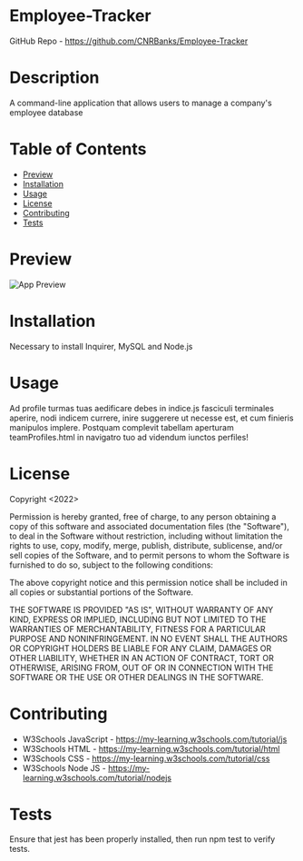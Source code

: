 # Employee-Tracker

GitHub Repo - https://github.com/CNRBanks/Employee-Tracker

# Description

A command-line application that allows users to manage a company's employee database

# Table of Contents

- [Preview](#preview)
- [Installation](#installation)
- [Usage](#usage)
- [License](#license)
- [Contributing](#contributing)
- [Tests](#tests)

# Preview

![App Preview](./src/Images/preview.png "App Preview")

# Installation

Necessary to install Inquirer, MySQL and Node.js

# Usage

Ad profile turmas tuas aedificare debes in indice.js fasciculi terminales aperire, nodi indicem currere, inire suggerere ut necesse est, et cum finieris manipulos implere. Postquam complevit tabellam aperturam teamProfiles.html in navigatro tuo ad videndum iunctos perfiles!


# License

Copyright <2022> <Connor Banks>

Permission is hereby granted, free of charge, to any person obtaining a copy of this software and associated documentation files (the "Software"), to deal in the Software without restriction, including without limitation the rights to use, copy, modify, merge, publish, distribute, sublicense, and/or sell copies of the Software, and to permit persons to whom the Software is furnished to do so, subject to the following conditions:

The above copyright notice and this permission notice shall be included in all copies or substantial portions of the Software.

THE SOFTWARE IS PROVIDED "AS IS", WITHOUT WARRANTY OF ANY KIND, EXPRESS OR IMPLIED, INCLUDING BUT NOT LIMITED TO THE WARRANTIES OF MERCHANTABILITY, FITNESS FOR A PARTICULAR PURPOSE AND NONINFRINGEMENT. IN NO EVENT SHALL THE AUTHORS OR COPYRIGHT HOLDERS BE LIABLE FOR ANY CLAIM, DAMAGES OR OTHER LIABILITY, WHETHER IN AN ACTION OF CONTRACT, TORT OR OTHERWISE, ARISING FROM, OUT OF OR IN CONNECTION WITH THE SOFTWARE OR THE USE OR OTHER DEALINGS IN THE SOFTWARE.

# Contributing

- W3Schools JavaScript - https://my-learning.w3schools.com/tutorial/js
- W3Schools HTML - https://my-learning.w3schools.com/tutorial/html
- W3Schools CSS - https://my-learning.w3schools.com/tutorial/css
- W3Schools Node JS - https://my-learning.w3schools.com/tutorial/nodejs

# Tests

Ensure that jest has been properly installed, then run npm test to verify tests.
